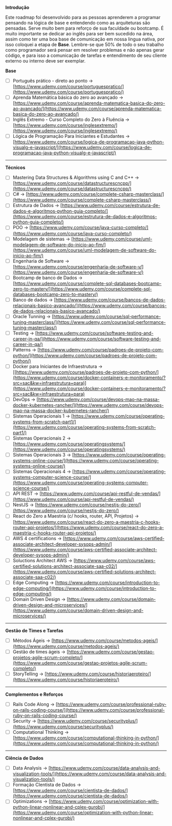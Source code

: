 **Introdução**

Este roadmap foi desenvolvido para as pessoas aprenderem a programar pensando na lógica de base e entendendo como as arquiteturas são pensadas. Serve muito bem para reforço de sua faculdade ou bootcamp. É muito importante se dedicar ao inglês para ser bem sucedido na área, assim como ter uma boa base de comunicação em nossa lingua nativa, por isso coloquei a etapa de **Base**. Lembre-se que 50% de todo o seu trabalho como programador será pensar em resolver problemas e não apenas gerar código, e para isso a comunicação de tarefas e entendimento de seu cliente externo ou interno deve ser exemplar.


**Base**

- [ ] Português prático - direto ao ponto → [https://www.udemy.com/course/portuguespratico/](https://www.udemy.com/course/portuguespratico/)
- [ ] Aprenda Matemática básica do zero ao avançado → [https://www.udemy.com/course/aprenda-matematica-basica-do-zero-ao-avancado/](https://www.udemy.com/course/aprenda-matematica-basica-do-zero-ao-avancado/)
- [ ] Inglês Extremo - Curso Completo do Zero à Fluência → [https://www.udemy.com/course/inglesextremo/](https://www.udemy.com/course/inglesextremo/)
- [ ] Lógica de Programação Para Iniciantes e Estudantes → [https://www.udemy.com/course/logica-de-programacao-java-python-visualg-e-javascript/](https://www.udemy.com/course/logica-de-programacao-java-python-visualg-e-javascript/)

---

**Técnicos**

- [ ] Mastering Data Structures & Algorithms using C and C++ → [https://www.udemy.com/course/datastructurescncpp/](https://www.udemy.com/course/datastructurescncpp/)
- [ ] C# → [https://www.udemy.com/course/complete-csharp-masterclass/](https://www.udemy.com/course/complete-csharp-masterclass/)
- [ ] Estrutura de Dados → [https://www.udemy.com/course/estrutura-de-dados-e-algoritmos-python-guia-completo/](https://www.udemy.com/course/estrutura-de-dados-e-algoritmos-python-guia-completo/)
- [ ] POO → [https://www.udemy.com/course/java-curso-completo/](https://www.udemy.com/course/java-curso-completo/)
- [ ] Modelagem de sistemas → [https://www.udemy.com/course/uml-modelagem-de-software-do-inicio-ao-fim/](https://www.udemy.com/course/uml-modelagem-de-software-do-inicio-ao-fim/)
- [ ] Engenharia de Software → [https://www.udemy.com/course/engenharia-de-software-v/](https://www.udemy.com/course/engenharia-de-software-v/)
- [ ] Bootcamp de banco de Dados → [https://www.udemy.com/course/complete-sql-databases-bootcamp-zero-to-mastery/](https://www.udemy.com/course/complete-sql-databases-bootcamp-zero-to-mastery/)
- [ ] Banco de dados → [https://www.udemy.com/course/bancos-de-dados-relacionais-basico-avancado/](https://www.udemy.com/course/bancos-de-dados-relacionais-basico-avancado/)
- [ ] Oracle Tunning → [https://www.udemy.com/course/sql-performance-tuning-masterclass/](https://www.udemy.com/course/sql-performance-tuning-masterclass/)
- [ ] Testing → [https://www.udemy.com/course/software-testing-and-career-in-qa/](https://www.udemy.com/course/software-testing-and-career-in-qa/)
- [ ] Patterns → [https://www.udemy.com/course/padroes-de-projeto-com-python/](https://www.udemy.com/course/padroes-de-projeto-com-python/)
- [ ] Docker para Iniciantes de Infraestrutura → [[https://www.udemy.com/course/padroes-de-projeto-com-python/](https://www.udemy.com/course/docker-containers-e-monitoramento/?src=sac&kw=infraestrutura+para)](https://www.udemy.com/course/docker-containers-e-monitoramento/?src=sac&kw=infraestrutura+para)
- [ ] DevOps → [https://www.udemy.com/course/devops-mao-na-massa-docker-kubernetes-rancher/](https://www.udemy.com/course/devops-mao-na-massa-docker-kubernetes-rancher/)
- [ ] Sistemas Operacionais 1 → [https://www.udemy.com/course/operating-systems-from-scratch-part1/](https://www.udemy.com/course/operating-systems-from-scratch-part1/)
- [ ] Sistemas Operacionais 2 → [https://www.udemy.com/course/operatingsystems/](https://www.udemy.com/course/operatingsystems/)
- [ ] Sistemas Operacionais 3 → [https://www.udemy.com/course/operating-systems-online-course/](https://www.udemy.com/course/operating-systems-online-course/)
- [ ] Sistemas Operacionais 4 → [https://www.udemy.com/course/operating-systems-computer-science-course/](https://www.udemy.com/course/operating-systems-computer-science-course/)
- [ ] API REST → [https://www.udemy.com/course/api-restful-de-vendas/](https://www.udemy.com/course/api-restful-de-vendas/)
- [ ] NestJS → [https://www.udemy.com/course/nestjs-do-zero/](https://www.udemy.com/course/nestjs-do-zero/)
- [ ] React do Zero a Maestria (c/ hooks, router, API, Projetos) → [https://www.udemy.com/course/react-do-zero-a-maestria-c-hooks-router-api-projetos/](https://www.udemy.com/course/react-do-zero-a-maestria-c-hooks-router-api-projetos/)
- [ ] AWS 4 certifications → [https://www.udemy.com/course/aws-certified-associate-architect-developer-sysops-admin/](https://www.udemy.com/course/aws-certified-associate-architect-developer-sysops-admin/)
- [ ] Soluctions Architect AWS → [https://www.udemy.com/course/aws-certified-solutions-architect-associate-saa-c02/](https://www.udemy.com/course/aws-certified-solutions-architect-associate-saa-c02/)
- [ ] Edge Computing → [https://www.udemy.com/course/introduction-to-edge-computing/](https://www.udemy.com/course/introduction-to-edge-computing/)
- [ ] Domain Driven Design → [https://www.udemy.com/course/domain-driven-design-and-microservices/](https://www.udemy.com/course/domain-driven-design-and-microservices/)

---

**Gestão de Times e Tarefas**

- [ ] Métodos Ágeis → [https://www.udemy.com/course/metodos-ageis/](https://www.udemy.com/course/metodos-ageis/)
- [ ] Gestão de times ágeis → [https://www.udemy.com/course/gestao-projetos-agile-scrum-completo/](https://www.udemy.com/course/gestao-projetos-agile-scrum-completo/) 
- [ ] StoryTelling → [https://www.udemy.com/course/historiaeroteiro/](https://www.udemy.com/course/historiaeroteiro/)

---

**Complementos e Reforços**

- [ ] Rails Code Along → [https://www.udemy.com/course/professional-ruby-on-rails-coding-course/](https://www.udemy.com/course/professional-ruby-on-rails-coding-course/)
- [ ] Security → [https://www.udemy.com/course/securityplus/](https://www.udemy.com/course/securityplus/)
- [ ] Computational Thinking → [https://www.udemy.com/course/computational-thinking-in-python/](https://www.udemy.com/course/computational-thinking-in-python/)

---

**Ciência de Dados**

- [ ] Data Analysis → [https://www.udemy.com/course/data-analysis-and-visualization-tools/](https://www.udemy.com/course/data-analysis-and-visualization-tools/)
- [ ] Formação CIentista de Dados → [https://www.udemy.com/course/cientista-de-dados/](https://www.udemy.com/course/cientista-de-dados/)
- [ ] Optimizations → [https://www.udemy.com/course/optimization-with-python-linear-nonlinear-and-cplex-gurobi/](https://www.udemy.com/course/optimization-with-python-linear-nonlinear-and-cplex-gurobi/)
